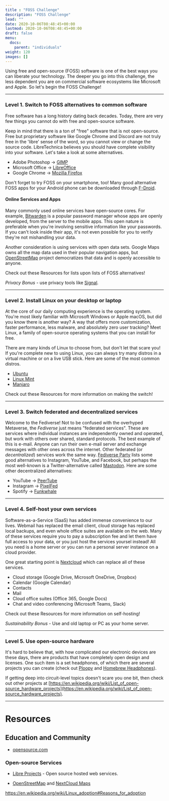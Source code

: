 ```yaml
---
title : "FOSS Challenge"
description: "FOSS Challenge"
lead: ""
date: 2020-10-06T08:48:45+00:00
lastmod: 2020-10-06T08:48:45+00:00
draft: false
menu:
  docs:
    parent: "individuals"
weight: 120
images: []
---
```


Using free and open-source (FOSS) software is one of the best ways you can liberate your technology.  The deeper you go into this challenge, the less dependent you are on commercial software ecosystems like Microsoft and Apple.  So let's begin the FOSS Challenge!

--------------------
### Level 1. Switch to FOSS alternatives to common software

Free software has a long history dating back decades.  Today, there are very few things you cannot do with free and open-source software.  

Keep in mind that there is a ton of "free" software that is not open-source.  Free but proprietary software like Google Chrome and Discord are not truly free in the 'libre' sense of the word, so you cannot view or change the source code.  LibreTechnica believes you should have complete visibility into your software.  Let's take a look at some alternatives. 

- Adobe Photoshop -> [GIMP](https://www.gimp.org/)
- Microsoft Office -> [LibreOffice](https://www.libreoffice.org/)
- Google Chrome -> [Mozilla Firefox](https://www.mozilla.org/)

Don't forget to try FOSS on your smartphone, too!  Many good alternative FOSS apps for your Android phone can be downloaded through [F-Droid](https://f-droid.org/).

#### Online Services and Apps

Many commonly used online services have open-source cores.  For example, [Bitwarden](https://bitwarden.com/) is a popular password manager whose apps are openly developed, from the server to the mobile apps.  This open nature is preferable when you're involving sensitive information like your passwords.  If you can't look inside their app, it's not even possible for you to verify they're not mishandling your data.

Another consideration is using services with open data sets.  Google Maps owns all the map data used in their popular navigation apps, but [OpenStreetMap](https://www.openstreetmap.org/#map=18/33.02595/-96.88048) project democratizes that data and is openly accessible to anyone. 

Check out these Resources for lists upon lists of FOSS alternatives!

*Privacy Bonus* - use privacy tools like [Signal](https://signal.org/).

--------------------
### Level 2. Install Linux on your desktop or laptop

At the core of our daily computing experience is the operating system.  You're most likely familiar with Microsoft Windows or Apple macOS, but did you know there is another way?  A way that offers more customization, faster performance, less malware, and absolutely zero user tracking?  Meet Linux, a family of open-source operating systems that you can install for free.  

There are many kinds of Linux to choose from, but don't let that scare you!  If you're complete new to using Linux, you can always try many distros in a virtual machine or on a live USB stick.  Here are some of the most common distros.

- [Ubuntu](https://ubuntu.com/)
- [Linux Mint](https://linuxmint.com/)
- [Manjaro](https://manjaro.org/)

Check out these Resources for more information on making the switch!

--------------------
### Level 3. Switch federated and decentralized services

Welcome to the Fediverse!  Not to be confused with the overhyped Metaverse, the _Fediverse_ just means "federated services".  These are services where individual instances are independently owned and operated, but work with others over shared, standard protocols.  The best example of this is e-mail.  Anyone can run their own e-mail server and exchange messages with other ones across the internet.  Other federated (or _decentralized_) services work the same way.  [Fediverse Party](https://fediverse.party/) lists some good alternatives to Instagram, YouTube, and Facebook, but perhaps the most well-known is a Twitter-alternative called [Mastodon](https://joinmastodon.org/).  Here are some other decentralized alternatives:

- YouTube -> [PeerTube](https://joinpeertube.org/)
- Instagram -> [PixelFed](https://pixelfed.org/)
- Spotify -> [Funkwhale](https://funkwhale.audio/)

--------------------
### Level 4. Self-host your own services

Software-as-a-Service (SaaS) has added immense convenience to our lives.  Webmail has replaced the email client, cloud storage has replaced local backups, and even whole office suites are available on the web.  Many of these services require you to pay a subscription fee and let them have full access to your data, or you just host the services yoursel instead!  All you need is a home server or you can run a personal server instance on a cloud provider.  

One great starting point is [Nextcloud](https://nextcloud.com/) which can replace all of these services.
- Cloud storage (Google Drive, Microsoft OneDrive, Dropbox)
- Calendar (Google Calendar)
- Contacts
- Mail
- Cloud office suites (Office 365, Google Docs)
- Chat and video conferencing (Microsoft Teams, Slack)

Check out these Resources for more information on self-hosting!

*Sustainability Bonus* - Use and old laptop or PC as your home server.

--------------------
### Level 5. Use open-source hardware

It's hard to believe that, with how complicated our electronic devices are these days, there are products that have completely open design and licenses.  One such item is a set headphones, of which there are several projects you can create (check out [Ploopy](https://ploopy.co/headphones/) and [Homebrew Headphones](https://homebrewheadphones.com)).

If getting deep into circuit-level topics doesn't scare you one bit, then check out other projects at [https://en.wikipedia.org/wiki/List_of_open-source_hardware_projects](https://en.wikipedia.org/wiki/List_of_open-source_hardware_projects).

--------------------
# Resources

## Education and Community

- [opensource.com](https://opensource.com)

### Open-source Services


- [Libre Projects](https://libreprojects.net/) - Open source hosted web services.

- [OpenStreetMap](https://www.openstreetmap.org/) and [NextCloud Maps](https://apps.nextcloud.com/apps/maps)


https://en.wikipedia.org/wiki/Linux_adoption#Reasons_for_adoption
